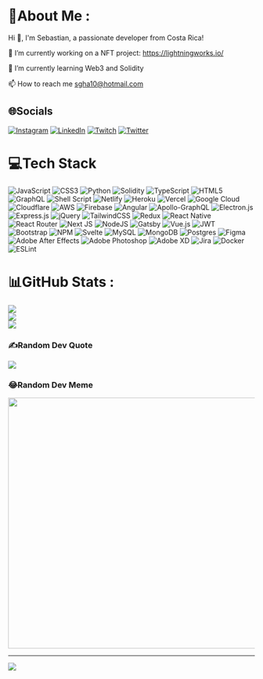 # 💫About Me :
Hi 👋, I'm Sebastian, a passionate developer from Costa Rica!

🔭 I’m currently working on a NFT project: https://lightningworks.io/

🌱 I’m currently learning Web3 and Solidity 

📫 How to reach me sgha10@hotmail.com


## 🌐Socials
[![Instagram](https://img.shields.io/badge/Instagram-%23E4405F.svg?logo=Instagram&logoColor=white)](https://instagram.com/sebastianhid) [![LinkedIn](https://img.shields.io/badge/LinkedIn-%230077B5.svg?logo=linkedin&logoColor=white)](https://linkedin.com/in/sebastian-hidalgo-astorga) [![Twitch](https://img.shields.io/badge/Twitch-%239146FF.svg?logo=Twitch&logoColor=white)](https://twitch.tv/gerarditobot) [![Twitter](https://img.shields.io/badge/Twitter-%231DA1F2.svg?logo=Twitter&logoColor=white)](https://twitter.com/sgha10) 

# 💻Tech Stack
![JavaScript](https://img.shields.io/badge/javascript-%23323330.svg?style=flat-square&logo=javascript&logoColor=%23F7DF1E) ![CSS3](https://img.shields.io/badge/css3-%231572B6.svg?style=flat-square&logo=css3&logoColor=white) ![Python](https://img.shields.io/badge/python-3670A0?style=flat-square&logo=python&logoColor=ffdd54) ![Solidity](https://img.shields.io/badge/Solidity-%23363636.svg?style=flat-square&logo=solidity&logoColor=white) ![TypeScript](https://img.shields.io/badge/typescript-%23007ACC.svg?style=flat-square&logo=typescript&logoColor=white) ![HTML5](https://img.shields.io/badge/html5-%23E34F26.svg?style=flat-square&logo=html5&logoColor=white) ![GraphQL](https://img.shields.io/badge/-GraphQL-E10098?style=flat-square&logo=graphql&logoColor=white) ![Shell Script](https://img.shields.io/badge/shell_script-%23121011.svg?style=flat-square&logo=gnu-bash&logoColor=white) ![Netlify](https://img.shields.io/badge/netlify-%23000000.svg?style=flat-square&logo=netlify&logoColor=#00C7B7) ![Heroku](https://img.shields.io/badge/heroku-%23430098.svg?style=flat-square&logo=heroku&logoColor=white) ![Vercel](https://img.shields.io/badge/vercel-%23000000.svg?style=flat-square&logo=vercel&logoColor=white) ![Google Cloud](https://img.shields.io/badge/Google%20Cloud-%234285F4.svg?style=flat-square&logo=google-cloud&logoColor=white) ![Cloudflare](https://img.shields.io/badge/Cloudflare-F38020?style=flat-square&logo=Cloudflare&logoColor=white) ![AWS](https://img.shields.io/badge/AWS-%23FF9900.svg?style=flat-square&logo=amazon-aws&logoColor=white) ![Firebase](https://img.shields.io/badge/firebase-%23039BE5.svg?style=flat-square&logo=firebase) ![Angular](https://img.shields.io/badge/angular-%23DD0031.svg?style=flat-square&logo=angular&logoColor=white) ![Apollo-GraphQL](https://img.shields.io/badge/-ApolloGraphQL-311C87?style=flat-square&logo=apollo-graphql) ![Electron.js](https://img.shields.io/badge/Electron-191970?style=flat-square&logo=Electron&logoColor=white) ![Express.js](https://img.shields.io/badge/express.js-%23404d59.svg?style=flat-square&logo=express&logoColor=%2361DAFB) ![jQuery](https://img.shields.io/badge/jquery-%230769AD.svg?style=flat-square&logo=jquery&logoColor=white) ![TailwindCSS](https://img.shields.io/badge/tailwindcss-%2338B2AC.svg?style=flat-square&logo=tailwind-css&logoColor=white) ![Redux](https://img.shields.io/badge/redux-%23593d88.svg?style=flat-square&logo=redux&logoColor=white) ![React Native](https://img.shields.io/badge/react_native-%2320232a.svg?style=flat-square&logo=react&logoColor=%2361DAFB) ![React Router](https://img.shields.io/badge/React_Router-CA4245?style=flat-square&logo=react-router&logoColor=white) ![Next JS](https://img.shields.io/badge/Next-black?style=flat-square&logo=next.js&logoColor=white) ![NodeJS](https://img.shields.io/badge/node.js-6DA55F?style=flat-square&logo=node.js&logoColor=white) ![Gatsby](https://img.shields.io/badge/Gatsby-%23663399.svg?style=flat-square&logo=gatsby&logoColor=white) ![Vue.js](https://img.shields.io/badge/vuejs-%2335495e.svg?style=flat-square&logo=vuedotjs&logoColor=%234FC08D) ![JWT](https://img.shields.io/badge/JWT-black?style=flat-square&logo=JSON%20web%20tokens) ![Bootstrap](https://img.shields.io/badge/bootstrap-%23563D7C.svg?style=flat-square&logo=bootstrap&logoColor=white) ![NPM](https://img.shields.io/badge/NPM-%23000000.svg?style=flat-square&logo=npm&logoColor=white) ![Svelte](https://img.shields.io/badge/svelte-%23f1413d.svg?style=flat-square&logo=svelte&logoColor=white) ![MySQL](https://img.shields.io/badge/mysql-%2300f.svg?style=flat-square&logo=mysql&logoColor=white) ![MongoDB](https://img.shields.io/badge/MongoDB-%234ea94b.svg?style=flat-square&logo=mongodb&logoColor=white) ![Postgres](https://img.shields.io/badge/postgres-%23316192.svg?style=flat-square&logo=postgresql&logoColor=white) 	![Figma](https://img.shields.io/badge/figma-%23F24E1E.svg?style=flat-square&logo=figma&logoColor=white) ![Adobe After Effects](https://img.shields.io/badge/Adobe%20After%20Effects-9999FF.svg?style=flat-square&logo=Adobe%20After%20Effects&logoColor=white) ![Adobe Photoshop](https://img.shields.io/badge/adobephotoshop-%2331A8FF.svg?style=flat-square&logo=adobephotoshop&logoColor=white) ![Adobe XD](https://img.shields.io/badge/Adobe%20XD-470137?style=flat-square&logo=Adobe%20XD&logoColor=#FF61F6) ![Jira](https://img.shields.io/badge/jira-%230A0FFF.svg?style=flat-square&logo=jira&logoColor=white) ![Docker](https://img.shields.io/badge/docker-%230db7ed.svg?style=flat-square&logo=docker&logoColor=white) ![ESLint](https://img.shields.io/badge/ESLint-4B3263?style=flat-square&logo=eslint&logoColor=white)
# 📊GitHub Stats :
![](https://github-readme-stats.vercel.app/api?username=Nan0ck&theme=jolly&hide_border=false&include_all_commits=false&count_private=false)<br/>
![](https://github-readme-streak-stats.herokuapp.com/?user=Nan0ck&theme=jolly&hide_border=false)<br/>
![](https://github-readme-stats.vercel.app/api/top-langs/?username=Nan0ck&theme=jolly&hide_border=false&include_all_commits=false&count_private=false&layout=compact)

### ✍️Random Dev Quote
![](https://quotes-github-readme.vercel.app/api?type=vetical&theme=tokyonight)

### 😂Random Dev Meme
<img src="https://random-memer.herokuapp.com/" width="512px"/>

---
[![](https://visitcount.itsvg.in/api?id=Nan0ck&icon=2&color=11)](https://visitcount.itsvg.in)

